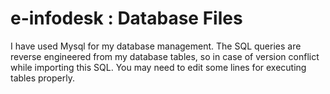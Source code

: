 e-infodesk : Database Files
==========

I have used Mysql for my database management. The SQL queries are reverse engineered from my database tables, so in case of version conflict while importing this SQL. You may need to edit some lines for executing tables properly.
